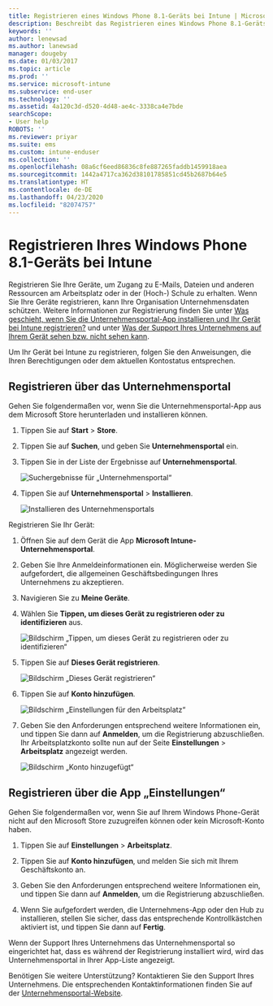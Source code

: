 ```yaml
---
title: Registrieren eines Windows Phone 8.1-Geräts bei Intune | Microsoft-Dokumentation
description: Beschreibt das Registrieren eines Windows Phone 8.1-Geräts bei Intune.
keywords: ''
author: lenewsad
ms.author: lanewsad
manager: dougeby
ms.date: 01/03/2017
ms.topic: article
ms.prod: ''
ms.service: microsoft-intune
ms.subservice: end-user
ms.technology: ''
ms.assetid: 4a120c3d-d520-4d48-ae4c-3338ca4e7bde
searchScope:
- User help
ROBOTS: ''
ms.reviewer: priyar
ms.suite: ems
ms.custom: intune-enduser
ms.collection: ''
ms.openlocfilehash: 08a6cf6eed86836c8fe887265faddb1459918aea
ms.sourcegitcommit: 1442a4717ca362d38101785851cd45b2687b64e5
ms.translationtype: HT
ms.contentlocale: de-DE
ms.lasthandoff: 04/23/2020
ms.locfileid: "82074757"
---
```

# <a name="enroll-your-windows-phone-81-device-in-intune"></a>Registrieren Ihres Windows Phone 8.1-Geräts bei Intune  

Registrieren Sie Ihre Geräte, um Zugang zu E-Mails, Dateien und anderen Ressourcen am Arbeitsplatz oder in der (Hoch-) Schule zu erhalten. Wenn Sie Ihre Geräte registrieren, kann Ihre Organisation Unternehmensdaten schützen. Weitere Informationen zur Registrierung finden Sie unter [Was geschieht, wenn Sie die Unternehmensportal-App installieren und Ihr Gerät bei Intune registrieren?](what-happens-if-you-install-the-company-portal-app-and-enroll-your-device-in-intune-windows.md) und unter [Was der Support Ihres Unternehmens auf Ihrem Gerät sehen bzw. nicht sehen kann](what-info-can-your-company-see-when-you-enroll-your-device-in-intune.md).  

Um Ihr Gerät bei Intune zu registrieren, folgen Sie den Anweisungen, die Ihren Berechtigungen oder dem aktuellen Kontostatus entsprechen.

## <a name="enroll-through-company-portal"></a>Registrieren über das Unternehmensportal  
Gehen Sie folgendermaßen vor, wenn Sie die Unternehmensportal-App aus dem Microsoft Store herunterladen und installieren können. 

1. Tippen Sie auf **Start** > **Store**.  

2. Tippen Sie auf **Suchen**, und geben Sie **Unternehmensportal** ein.  

3. Tippen Sie in der Liste der Ergebnisse auf **Unternehmensportal**.  


    ![Suchergebnisse für „Unternehmensportal“](./media/WP81-1-CP-search-store-v2.png)  

4. Tippen Sie auf **Unternehmensportal** &gt; **Installieren**.  


    ![Installieren des Unternehmensportals](./media/WP81-2-CP-install-v2.png)  

Registrieren Sie Ihr Gerät:  

1. Öffnen Sie auf dem Gerät die App **Microsoft Intune-Unternehmensportal**.  


2. Geben Sie Ihre Anmeldeinformationen ein. Möglicherweise werden Sie aufgefordert, die allgemeinen Geschäftsbedingungen Ihres Unternehmens zu akzeptieren.  

3. Navigieren Sie zu **Meine Geräte**.  

4. Wählen Sie **Tippen, um dieses Gerät zu registrieren oder zu identifizieren** aus.  


    ![Bildschirm „Tippen, um dieses Gerät zu registrieren oder zu identifizieren“](./media/WP81-enroll-1-swipe-my-devices.png)  

5. Tippen Sie auf **Dieses Gerät registrieren**.  


    ![Bildschirm „Dieses Gerät registrieren“](./media/WP81-enroll-2-enroll-this-device.png)  

6. Tippen Sie auf **Konto hinzufügen**.  


    ![Bildschirm „Einstellungen für den Arbeitsplatz“](./media/WP81-enroll-3-workplace-add-acct.png)  

7. Geben Sie den Anforderungen entsprechend weitere Informationen ein, und tippen Sie dann auf **Anmelden**, um die Registrierung abzuschließen. Ihr Arbeitsplatzkonto sollte nun auf der Seite **Einstellungen** &gt; **Arbeitsplatz** angezeigt werden.  


    ![Bildschirm „Konto hinzugefügt“](./media/WP81-enroll-4-account-added.png)  

## <a name="enroll-through-settings-app"></a>Registrieren über die App „Einstellungen“  
Gehen Sie folgendermaßen vor, wenn Sie auf Ihrem Windows Phone-Gerät nicht auf den Microsoft Store zuzugreifen können oder kein Microsoft-Konto haben.

1. Tippen Sie auf **Einstellungen** &gt; **Arbeitsplatz**.  

2. Tippen Sie auf **Konto hinzufügen**, und melden Sie sich mit Ihrem Geschäftskonto an.  

3. Geben Sie den Anforderungen entsprechend weitere Informationen ein, und tippen Sie dann auf **Anmelden**, um die Registrierung abzuschließen.  

4. Wenn Sie aufgefordert werden, die Unternehmens-App oder den Hub zu installieren, stellen Sie sicher, dass das entsprechende Kontrollkästchen aktiviert ist, und tippen Sie dann auf **Fertig**.  

Wenn der Support Ihres Unternehmens das Unternehmensportal so eingerichtet hat, dass es während der Registrierung installiert wird, wird das Unternehmensportal in Ihrer App-Liste angezeigt.  

Benötigen Sie weitere Unterstützung? Kontaktieren Sie den Support Ihres Unternehmens. Die entsprechenden Kontaktinformationen finden Sie auf der [Unternehmensportal-Website](https://go.microsoft.com/fwlink/?linkid=2010980).
